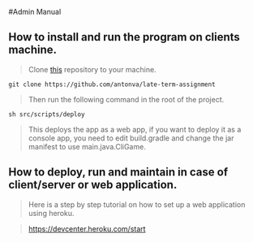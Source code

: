 #Admin Manual

## How to install and run the program on clients machine.
> Clone [this](https://github.com/antonva/late-term-assignment) repository to your machine.

````
git clone https://github.com/antonva/late-term-assignment
````

> Then run the following command in the root of the project.

````
sh src/scripts/deploy
````

> This deploys the app as a web app, if you want to deploy it as a console app, you need to edit build.gradle and change the jar manifest to use main.java.CliGame.

## How to deploy, run and maintain in case of client/server or web application.

> Here is a step by step tutorial on how to set up a web application using heroku.

> https://devcenter.heroku.com/start
